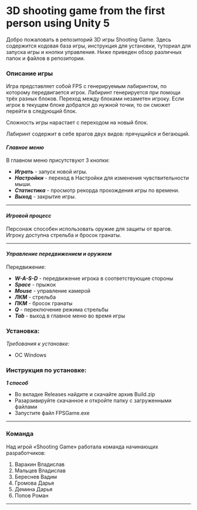 # 3D shooting game from the first person using Unity 5

Добро пожаловать в репозиторий 3D игры Shooting Game. Здесь содержится кодовая база игры, инструкция для установки, туториал для запуска игры и кнопки управления. Ниже приведен обзор различных папок и файлов в репозитории.

### **Описание игры**

Игра представляет собой FPS с генерируемым лабиринтом, по которому передвигается игрок. Лабиринт генерируется при помощи трёх разных блоков. Переход между блоками незаметен игроку. Если игрок в текущем блоке добрался до нужной точки, то он сможет перейти в следующий блок. 

Сложность игры нарастает с переходом на новый блок.

Лабиринт содержит в себе врагов двух видов: прячущийся и бегающий. 

#### _Главное меню_

В главном меню присутствуют 3 кнопки:

+ ***Играть*** - запуск новой игры.
+ ***Настройки*** - переход в Настройки для изменения чувствительности мыши.
+ ***Статистика*** - просмотр рекорда прохождения игры по времени.
+ ***Выход*** - закрытие игры.

----

#### _Игровой процесс_

Персонаж способен использовать оружие для защиты от врагов. Игроку доступна стрельба и бросок гранаты.

----

#### _Управление передвижением и оружием_

Передвижение: 

+ ***W-A-S-D*** - передвижение игрока в соответствующие стороны
+ ***Space*** - прыжок
+ ***Mouse*** - управление камерой
+ ***ЛКМ*** - стрельба
+ ***ПКМ*** - бросок гранаты
+ ***Q*** - переключение режима стрельбы
+ ***Tab*** - выход в главное меню во время игры


### **Установка:**

_Требования к установке:_ 

+ ОС Windows

### **Инструкция по установке**:

***1 способ***

+ Во вкладке Releases найдите и скачайте архив Build.zip 
+ Разарзивируйте скачанное и откройте папку с загруженными файлами
+ Запустите файл FPSGame.exe


---

### **Команда**

Над игрой «Shooting Game» работала команда начинающих разработчиков: 

1. Варакин Владислав 
2. Мальцев Владислав 
3. Береснев Вадим
4. Громова Дарья 
5. Демина Дарья 
6. Попов Роман

---
